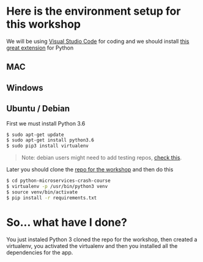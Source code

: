 # Here is the environment setup for this workshop

We will be using [Visual Studio Code](https://code.visualstudio.com/) for coding and we should install [this great extension](https://marketplace.visualstudio.com/items?itemName=donjayamanne.python) for Python

## MAC

## Windows

## Ubuntu / Debian

First we must install Python 3.6

```Bash
$ sudo apt-get update
$ sudo apt-get install python3.6
$ sudo pip3 install virtualenv
```

> Note: debian users might need to add testing repos, [check this](https://unix.stackexchange.com/questions/332641/how-to-install-python-3-6).

Later you should clone the [repo for the workshop](https://github.com/edwinabot/python-microservices-crash-course.git) and then do this

```Bash
$ cd python-microservices-crash-course
$ virtualenv -p /usr/bin/python3 venv
$ source venv/bin/activate
$ pip install -r requirements.txt
```

# So... what have I done?

You just instaled Python 3 cloned the repo for the workshop, then created a virtualenv, you activated the virtualenv and then you installed all the dependencies for the app.
